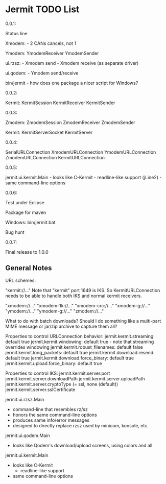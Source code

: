 Jermit TODO List
================

0.0.1:

  Status line

  Xmodem:
    - 2 CANs cancels, not 1


  Ymodem:
    YmodemReceiver
    YmodemSender

  ui.rzsz:
    - Xmodem send
    - Xmodem receive (as separate driver)

  ui.qodem:
    - Ymodem send/receive

  bin/jermit
    - how does one package a nicer script for Windows?


0.0.2:

  Kermit:
    KermitSession
    KermitReceiver
    KermitSender


0.0.3:

  Zmodem:
    ZmodemSession
    ZmodemReceiver
    ZmodemSender

  Kermit:
    KermitServerSocket
    KermitServer


0.0.4:

  SerialURLConnection
    XmodemURLConnection
    YmodemURLConnection
    ZmodemURLConnection
    KermitURLConnection


0.0.5:

  jermit.ui.kermit.Main
    - looks like C-Kermit
      - readline-like support (jLine2)
    - same command-line options


0.0.6:

  Test under Eclipse

  Package for maven

  Windows:
    bin/jermit.bat

  Bug hunt

0.0.7:

  Final release to 1.0.0


General Notes
-------------

URL schemes:

  "kermit://..."
    Note that "kermit" port 1649 is IKS.  So KermitURLConnection needs
    to be able to handle both IKS and normal kermit receivers.

  "xmodem://..."
  "xmodem-1k://..."
  "xmodem-crc://..."
  "xmodem-g://..."
  "ymodem://..."
  "ymodem-g://..."
  "zmodem://..."

  What to do with batch downloads?  Should I do something like a
  multi-part MIME message or jar/zip archive to capture them all?

Properties to control URLConnection behavior:
  jermit.kermit.streaming: default true
  jermit.kermit.windowing: default true - note that streaming
                           overrides windowing
  jermit.kermit.robust_filenames: default false
  jermit.kermit.long_packets: default true
  jermit.kermit.download.resend: default true
  jermit.kermit.download.force_binary: default true
  jermit.kermit.upload.force_binary: default true


Properties to control IKS:
  jermit.kermit.server.port
  jermit.kermit.server.downloadPath
  jermit.kermit.server.uploadPath
  jermit.kermit.server.cryptoType (= ssl, none (default))
  jermit.kermit.server.sslCertificate


jermit.ui.rzsz.Main
  - command-line that resembles rz/sz
  - honors the same command-line options
  - produces same info/error messages
  - designed to directly replace rzsz used by minicom, konsole, etc.


jermit.ui.qodem.Main
  - looks like Qodem's download/upload screens, using colors and all


jermit.ui.kermit.Main
  - looks like C-Kermit
    - readline-like support
  - same command-line options
